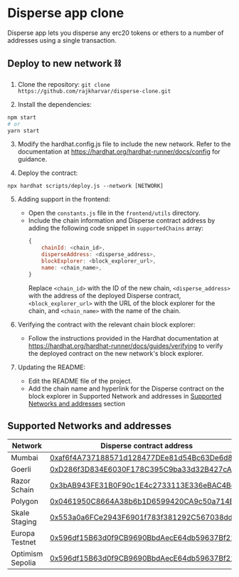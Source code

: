 # Disperse app clone

Disperse app lets you disperse any erc20 tokens or ethers to a number of addresses using a single transaction.

## Deploy to new network ⛓️

1. Clone the repository:
   `git clone https://github.com/rajkharvar/disperse-clone.git`

2. Install the dependencies:

```bash
npm start
# or
yarn start
```

3. Modify the hardhat.config.js file to include the new network. Refer to the documentation at https://hardhat.org/hardhat-runner/docs/config for guidance.

4. Deploy the contract:

```
npx hardhat scripts/deploy.js --network [NETWORK]
```

5. Adding support in the frontend:

   - Open the `constants.js` file in the `frontend/utils` directory.
   - Include the chain information and Disperse contract address by adding the following code snippet in `supportedChains` array:
     ```javascript
     {
         chainId: <chain_id>,
         disperseAddress: <disperse_address>,
         blockExplorer: <block_explorer_url>,
         name: <chain_name>,
     }
     ```
     Replace `<chain_id>` with the ID of the new chain, `<disperse_address>` with the address of the deployed Disperse contract, `<block_explorer_url>` with the URL of the block explorer for the chain, and `<chain_name>` with the name of the chain.

6. Verifying the contract with the relevant chain block explorer:

   - Follow the instructions provided in the Hardhat documentation at https://hardhat.org/hardhat-runner/docs/guides/verifying to verify the deployed contract on the new network's block explorer.

7. Updating the README:
   - Edit the README file of the project.
   - Add the chain name and hyperlink for the Disperse contract on the block explorer in Supported Network and addresses in [Supported Networks and addresses](#supported-networks-and-addresses) section

## Supported Networks and addresses

| Network          | Disperse contract address                                                                                                                                                     |
| ---------------- | ----------------------------------------------------------------------------------------------------------------------------------------------------------------------------- |
| Mumbai           | [0xaf6f4A737188571d128477DEe81d54Bc63De6d80](https://mumbai.polygonscan.com/address/0xaf6f4A737188571d128477DEe81d54Bc63De6d80)                                               |
| Goerli           | [0xD286f3D834E6030F178C395C9ba33d32B427cAD3](https://goerli.etherscan.io/address/0xD286f3D834E6030F178C395C9ba33d32B427cAD3)                                                  |
| Razor Schain     | [0x3bAB943FE31B0F90c1E4c2733113E336eBAC4Bc1](https://turbulent-unique-scheat.explorer.mainnet.skalenodes.com/address/0x3bAB943FE31B0F90c1E4c2733113E336eBAC4Bc1/transactions) |
| Polygon          | [0x0461950C8664A38b6b1D6599420CA9c50a714B56](https://polygonscan.com/address/0x0461950C8664A38b6b1D6599420CA9c50a714B56)                                                      |
| Skale Staging    | [0x553a0a6FCe2943F6901f783f381292C567038ddF](https://staging-aware-chief-gianfar.explorer.staging-v3.skalenodes.com/address/0x553a0a6FCe2943F6901f783f381292C567038ddF)       |
| Europa Testnet   | [0x596df15B63d0f9CB9690BbdAecE64db59637Bf22](https://juicy-low-small-testnet.explorer.testnet.skalenodes.com/address/0x596df15B63d0f9CB9690BbdAecE64db59637Bf22)              |
| Optimism Sepolia | [0x596df15B63d0f9CB9690BbdAecE64db59637Bf22](https://sepolia-optimism.etherscan.io/address/0xc181c71991fffe9952b023835de79d7ecc67ae9b)                                        |
